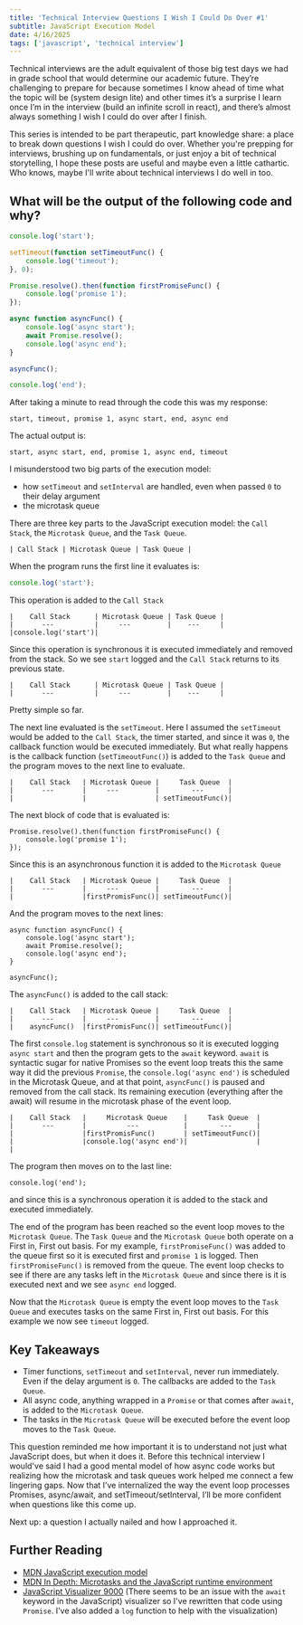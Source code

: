 ```yaml
---
title: 'Technical Interview Questions I Wish I Could Do Over #1'
subtitle: JavaScript Execution Model
date: 4/16/2025
tags: ['javascript', 'technical interview']
---
```


Technical interviews are the adult equivalent of those big test days we had in
grade school that would determine our academic future. They’re challenging to
prepare for because sometimes I know ahead of time what the topic will be
(system design lite) and other times it’s a surprise I learn once I’m in the
interview (build an infinite scroll in react), and there’s almost always
something I wish I could do over after I finish.

This series is intended to be part therapeutic, part knowledge share: a place to
break down questions I wish I could do over. Whether you're prepping for
interviews, brushing up on fundamentals, or just enjoy a bit of technical
storytelling, I hope these posts are useful and maybe even a little cathartic.
Who knows, maybe I'll write about technical interviews I do well in too.

## What will be the output of the following code and why?

```javascript
console.log('start');

setTimeout(function setTimeoutFunc() {
    console.log('timeout');
}, 0);

Promise.resolve().then(function firstPromiseFunc() {
    console.log('promise 1');
});

async function asyncFunc() {
    console.log('async start');
    await Promise.resolve();
    console.log('async end');
}

asyncFunc();

console.log('end');
```

After taking a minute to read through the code this was my response:

```
start, timeout, promise 1, async start, end, async end
```

The actual output is:

```
start, async start, end, promise 1, async end, timeout
```

I misunderstood two big parts of the execution model:

- how `setTimeout` and `setInterval` are handled, even when passed `0` to their
  delay argument
- the microtask queue

There are three key parts to the JavaScript execution model: the `Call Stack`,
the `Microtask Queue`, and the `Task Queue`.

```
| Call Stack | Microtask Queue | Task Queue |
```

When the program runs the first line it evaluates is:

```javascript
console.log('start');
```

This operation is added to the `Call Stack`

```
|    Call Stack      | Microtask Queue | Task Queue |
|       ---          |     ---         |    ---     |
|console.log('start')|
```

Since this operation is synchronous it is executed immediately and removed from
the stack. So we see `start` logged and the `Call Stack` returns to its previous
state.

```
|    Call Stack      | Microtask Queue | Task Queue |
|       ---          |     ---         |    ---     |
```

Pretty simple so far.

The next line evaluated is the `setTimeout`. Here I assumed the `setTimeout`
would be added to the `Call Stack`, the timer started, and since it was `0`, the
callback function would be executed immediately. But what really happens is the
callback function (`setTimeoutFunc()`) is added to the `Task Queue` and the
program moves to the next line to evaluate.

```
|    Call Stack   | Microtask Queue |     Task Queue  |
|       ---       |     ---         |        ---      |
|                 |                 | setTimeoutFunc()|
```

The next block of code that is evaluated is:

```
Promise.resolve().then(function firstPromiseFunc() {
    console.log('promise 1');
});
```

Since this is an asynchronous function it is added to the `Microtask Queue`

```
|    Call Stack   | Microtask Queue |     Task Queue  |
|       ---       |     ---         |        ---      |
|                 |firstPromisFunc()| setTimeoutFunc()|
```

And the program moves to the next lines:

```
async function asyncFunc() {
    console.log('async start');
    await Promise.resolve();
    console.log('async end');
}

asyncFunc();
```

The `asyncFunc()` is added to the call stack:

```
|    Call Stack   | Microtask Queue |     Task Queue  |
|       ---       |     ---         |        ---      |
|    asyncFunc()  |firstPromisFunc()| setTimeoutFunc()|
```

The first `console.log` statement is synchronous so it is executed logging
`async start` and then the program gets to the `await` keyword. `await` is
syntactic sugar for native Promises so the event loop treats this the same way
it did the previous `Promise`, the `console.log('async end')` is scheduled in
the Microtask Queue, and at that point, `asyncFunc()` is paused and removed from
the call stack. Its remaining execution (everything after the await) will resume
in the microtask phase of the event loop.

```
|    Call Stack   |     Microtask Queue    |     Task Queue  |
|       ---       |          ---           |        ---      |
|                 |firstPromisFunc()       | setTimeoutFunc()|
|                 |console.log('async end')|                 |                 |
```

The program then moves on to the last line:

```
console.log('end');
```

and since this is a synchronous operation it is added to the stack and executed
immediately.

The end of the program has been reached so the event loop moves to the
`Microtask Queue`. The `Task Queue` and the `Microtask Queue` both operate on a
First in, First out basis. For my example, `firstPromiseFunc()` was added to the
queue first so it is executed first and `promise 1` is logged. Then
`firstPromiseFunc()` is removed from the queue. The event loop checks to see if
there are any tasks left in the `Microtask Queue` and since there is it is
executed next and we see `async end` logged.

Now that the `Microtask Queue` is empty the event loop moves to the `Task Queue`
and executes tasks on the same First in, First out basis. For this example we
now see `timeout` logged.

## Key Takeaways

- Timer functions, `setTimeout` and `setInterval`, never run immediately. Even
  if the delay argument is `0`. The callbacks are added to the `Task Queue`.
- All async code, anything wrapped in a `Promise` or that comes after `await`,
  is added to the `Microtask Queue`.
- The tasks in the `Microtask Queue` will be executed before the event loop
  moves to the `Task Queue`.

This question reminded me how important it is to understand not just what
JavaScript does, but when it does it. Before this technical interview I would've
said I had a good mental model of how async code works but realizing how the
microtask and task queues work helped me connect a few lingering gaps. Now that
I’ve internalized the way the event loop processes Promises, async/await, and
setTimeout/setInterval, I’ll be more confident when questions like this come up.

Next up: a question I actually nailed and how I approached it.

## Further Reading

- [MDN JavaScript execution model](https://developer.mozilla.org/en-US/docs/Web/JavaScript/Reference/Execution_model)
- [MDN In Depth: Microtasks and the JavaScript runtime environment](https://developer.mozilla.org/en-US/docs/Web/API/HTML_DOM_API/Microtask_guide/In_depth)
- [JavaScript Visualizer 9000](https://www.jsv9000.app/?code=Y29uc29sZS5sb2coJ3N0YXJ0JykKCnNldFRpbWVvdXQoZnVuY3Rpb24gdGltb3V0RnVuYygpIHsKICBjb25zb2xlLmxvZygndGltZW91dCcpCn0sIDApCgpQcm9taXNlLnJlc29sdmUoKS50aGVuKGZ1bmN0aW9uIGZpcnN0UHJvbWlzZUZ1bmMoKSB7CiAgY29uc29sZS5sb2coJ3Byb21pc2UgMScpCn0pCgpmdW5jdGlvbiB0ZXN0KCkgewogIGNvbnNvbGUubG9nKCdhc3luYyBzdGFydCcpCiAgcmV0dXJuIFByb21pc2UucmVzb2x2ZSgpLnRoZW4oZnVuY3Rpb24gc2Vjb25kUHJvbWlzZUZ1bmMoKSB7CiAgICBjb25zb2xlLmxvZygnYXN5bmMgZW5kJykgIAogIH0pCn0KCnRlc3QoKTsKCmNvbnNvbGUubG9nKCdlbmQnKQ%3D%3D)
  (There seems to be an issue with the `await` keyword in the JavaScript)
  visualizer so I've rewritten that code using `Promise`. I've also added a
  `log` function to help with the visualization)

